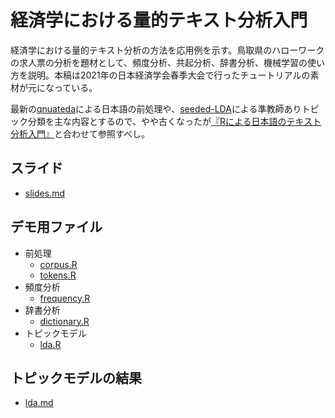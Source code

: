 # 経済学における量的テキスト分析入門

経済学における量的テキスト分析の方法を応用例を示す。鳥取県のハローワークの求人票の分析を題材として、頻度分析、共起分析、辞書分析、機械学習の使い方を説明。本稿は2021年の日本経済学会春季大会で行ったチュートリアルの素材が元になっている。

最新の[qnuateda](https://github.com/quanteda/quanteda)による日本語の前処理や、[seeded-LDA](https://github.com/koheiw/seededlda)による準教師ありトピック分類を主な内容とするので、やや古くなったが[『Rによる日本語のテキスト分析入門』](https://github.com/koheiw/workshop-IJTA)と合わせて参照すべし。


## スライド

- [slides.md](slides.md)

## デモ用ファイル

- 前処理
    - [corpus.R](corpus.R)
    - [tokens.R](tokens.R)
- 頻度分析
    - [frequency.R](frequency.R)
- 辞書分析
    - [dictionary.R](dictionary.R)
- トピックモデル
    - [lda.R](lda.R)
    
## トピックモデルの結果
    
- [lda.md](lda.md)
